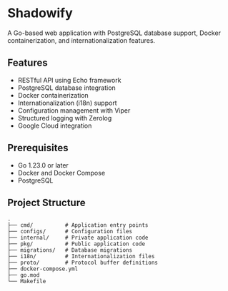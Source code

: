 # Shadowify

A Go-based web application with PostgreSQL database support, Docker containerization, and internationalization features.

## Features

- RESTful API using Echo framework
- PostgreSQL database integration
- Docker containerization
- Internationalization (i18n) support
- Configuration management with Viper
- Structured logging with Zerolog
- Google Cloud integration

## Prerequisites

- Go 1.23.0 or later
- Docker and Docker Compose
- PostgreSQL

## Project Structure

```
.
├── cmd/          # Application entry points
├── configs/      # Configuration files
├── internal/     # Private application code
├── pkg/          # Public application code
├── migrations/   # Database migrations
├── i18n/         # Internationalization files
├── proto/        # Protocol buffer definitions
├── docker-compose.yml
├── go.mod
└── Makefile
```
